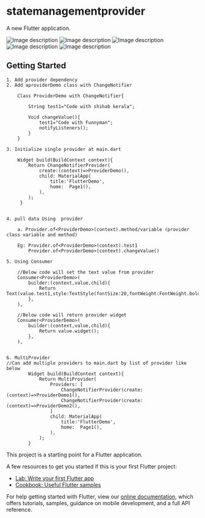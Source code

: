 # statemanagementprovider

A new Flutter application.

![Image description](sample1.PNG)
![Image description](sample1-1.PNG)
![Image description](sample1-2.PNG)
![Image description](sample2.PNG)
![Image description](sample3.PNG)


## Getting Started

	1. Add provider dependency
	2. Add aproviderDemo class with ChangeNotifier
	
		Class ProviderDemo with ChangeNotifier{
		
			String test1="Code with shihab kerala";
		
			Void changeValue(){
				test1="Code with Funnyman";
				notifyListeners();
			}
		}
		
	3. Initialize single provider at main.dart
	
		Widget build(BuildContext context){
			Return ChangeNotifierProvider(
				create:(context)=>ProviderDemo(),
				child: MaterialApp(
					title:'FlutterDemo',
					home:  Page1(),
				),
			);
		 }
		
	
	4. pull data Using  provider 
		
		a. Provider.of<ProviderDemo>(context).method/variable (provider class variable and method)
		
		Eg: Provider.of<ProviderDemo>(context).test1
		    Provider.of<ProviderDemo>(context).changeValue()
			
	5. Using Consumer
	
		//Below code will set the text value from provider
		Consumer<ProviderDemo>(
			builder:(context,value,child){
				Return Text(value.test1,style:TextStyle(fontSize:20,fontWeight:FontWeight.bold),);
			},
		),
		
		//Below code will return provider widget
		Consumer<ProviderDemo>(
			builder:(context,value,child){
				Return value.widget();
			},
		),
		
		
	6. MultiProvider
	//Can add multiple providers to main.dart by list of provider like below
			Widget build(BuildContext context){
				Return MultiProvider(
					Providers: [
						ChangeNotifierProvider(create:(context)=>ProviderDemo1(),
						ChangeNotifierProvider(create:(context)=>ProviderDemo2(),
					]
					child: MaterialApp(
						title:'FlutterDemo',
						home:  Page1(),
					),
				);
			}




This project is a starting point for a Flutter application.

A few resources to get you started if this is your first Flutter project:

- [Lab: Write your first Flutter app](https://flutter.dev/docs/get-started/codelab)
- [Cookbook: Useful Flutter samples](https://flutter.dev/docs/cookbook)

For help getting started with Flutter, view our
[online documentation](https://flutter.dev/docs), which offers tutorials,
samples, guidance on mobile development, and a full API reference.

